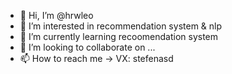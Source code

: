 - 👋 Hi, I’m @hrwleo
- 👀 I’m interested in recommendation system & nlp
- 🌱 I’m currently learning  recoomendation system
- 💞️ I’m looking to collaborate on ...
- 📫 How to reach me -> VX: stefenasd

<!---
hrwleo/hrwleo is a ✨ special ✨ repository because its `README.md` (this file) appears on your GitHub profile.
You can click the Preview link to take a look at your changes.
--->
